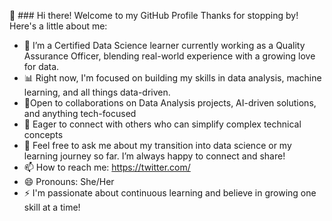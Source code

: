 👋 ### Hi there! Welcome to my GitHub Profile
Thanks for stopping by! Here's a little about me:

- 🔭 I’m a Certified Data Science learner currently working as a Quality Assurance Officer, blending real-world experience with a growing love for data.
- 📊 Right now, I'm focused on building my skills in data analysis, machine learning, and all things data-driven.
- 🤝Open to collaborations on Data Analysis projects, AI-driven solutions, and anything tech-focused
- 🤝 Eager to connect with others who can simplify complex technical concepts
- 💬 Feel free to ask me about my transition into data science or my learning journey so far. I’m always happy to connect and share!
- 📫 How to reach me: https://twitter.com/
- 😄 Pronouns: She/Her
- ⚡ I'm passionate about continuous learning and believe in growing one skill at a time!
